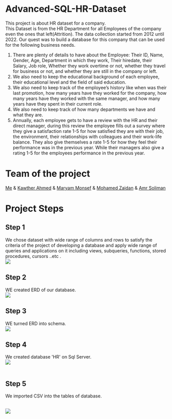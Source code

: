 # Advanced-SQL-HR-Dataset
This project is about HR dataset for a company. <br> This Dataset is from the HR Department for all Employees of the company even the ones that left(Attrition). The data collection started from 2012 until 2022. Our quest was to build a database for this company that can be used for the following business needs.

1. There are plenty of details to have about the Employee: Their ID, Name, Gender, Age, Department in which they work, Their hiredate, their Salary, Job role, Whether they work overtime or not, whether they travel for business or not, and whether they are still in the company or left. 
2. We also need to keep the educational background of each employee, their educational level and the field of said education. 
3. We also need to keep track of the employee’s history like when was their last promotion, how many years have they worked for the company, how many years have they worked with the same manager, and how many years have they spent in their current role. 
4. We also need to keep track of how many departments we have and what they are. 
5. Annually, each employee gets to have a review with the HR and their direct manager, during this review the employee fills out a survey where they give a satisfaction rate 1-5 for how satisfied they are with their job, the environment, their relationships with colleagues and their work-life balance. They also give themselves a rate 1-5 for how they feel their performance was in the previous year. While their managers also give a rating 1-5 for the employees performance in the previous year. 

# Team of the project
[Me](https://github.com/shrouk-fouad) &
[Kawther Ahmed](https://github.com/Kawther-Ahmed) &
[Maryam Monsef](https://github.com/maryammonsef5) &
[Mohamed Zaidan](https://github.com/Mohamedzaidan) &
[Amr Soliman](https://github.com/AmroSuliman)

# Project Steps

## Step 1
We chose dataset with wide range of columns and rows to satisfy the criteria of the project of developing a database and apply wide range of queries and applications on it including views, subqueries, functions, stored procedures, cursors ..etc . <br>
<img  src = "https://github.com/shrouk-fouad/Advanced-SQL-HR-Dataset/blob/main/dataset%20image.png"><br>


## Step 2
WE created ERD of our database. <br>
<img  src = "https://github.com/shrouk-fouad/Advanced-SQL-HR-Dataset/blob/main/ERD%20(2).png"><br>


## Step 3
WE turned ERD into schema. <br>
<img  src = "https://github.com/shrouk-fouad/Advanced-SQL-HR-Dataset/blob/main/Schema.png"><br>


## Step 4
We created database 'HR' on Sql Server.  <br>
<img  src = "https://github.com/shrouk-fouad/Advanced-SQL-HR-Dataset/blob/main/erd_sql.PNG"><br><br>


## Step 5
We imported CSV into the tables of database. <br><br>

<img  src = "https://github.com/shrouk-fouad/Advanced-SQL-HR-Dataset/blob/main/Import%20csv%20to%20sql%20server.PNG"><br>




